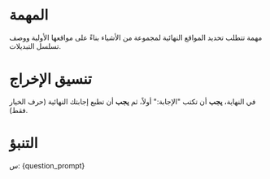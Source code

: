 # المهمة
مهمة تتطلب تحديد المواقع النهائية لمجموعة من الأشياء بناءً على مواقعها الأولية ووصف تسلسل التبديلات.

# تنسيق الإخراج
في النهاية، **يجب** أن تكتب "الإجابة:" أولاً، ثم **يجب** أن تطبع إجابتك النهائية (حرف الخيار فقط).

# التنبؤ
س: {question_prompt}